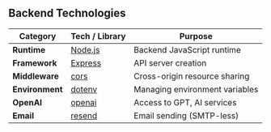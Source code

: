 ## Backend Technologies

| Category        | Tech / Library                                  | Purpose                                |
|-----------------|--------------------------------------------------|----------------------------------------|
| **Runtime**     | [Node.js](https://nodejs.org)                   | Backend JavaScript runtime             |
| **Framework**   | [Express](https://expressjs.com)                | API server creation                    |
| **Middleware**  | [cors](https://www.npmjs.com/package/cors)      | Cross-origin resource sharing          |
| **Environment** | [dotenv](https://www.npmjs.com/package/dotenv)  | Managing environment variables         |
| **OpenAI**      | [openai](https://www.npmjs.com/package/openai)  | Access to GPT, AI services             |
| **Email**       | [resend](https://resend.com)                    | Email sending (SMTP-less)             |
